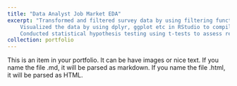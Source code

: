```yaml
---
title: "Data Analyst Job Market EDA"
excerpt: "Transformed and filtered survey data by using filtering functions in Excel.
    Visualized the data by using dplyr, ggplot etc in RStudio to compile a professional report.
    Conducted statistical hypothesis testing using t-tests to assess relevant hypotheses.<br/><img src='/images/500x300.png'>"
collection: portfolio
---
```


This is an item in your portfolio. It can be have images or nice text. If you name the file .md, it will be parsed as markdown. If you name the file .html, it will be parsed as HTML. 
